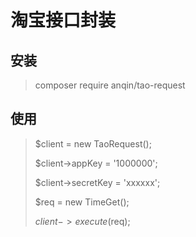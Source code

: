 # 淘宝接口封装

## 安装

> composer require anqin/tao-request

## 使用

>$client = new TaoRequest();
>
>$client->appKey = '1000000';
>
>$client->secretKey = 'xxxxxx';
>
>$req = new TimeGet();
>
>$client->execute($req);
